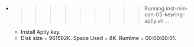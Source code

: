 * >>>>>>>>> Running inst-min-con-05-keyring-aptly.sh ...
  * Install Aptly key.
  * Disk size = 961592K. Space Used = 8K. Runtime = 00:00:00:01.
